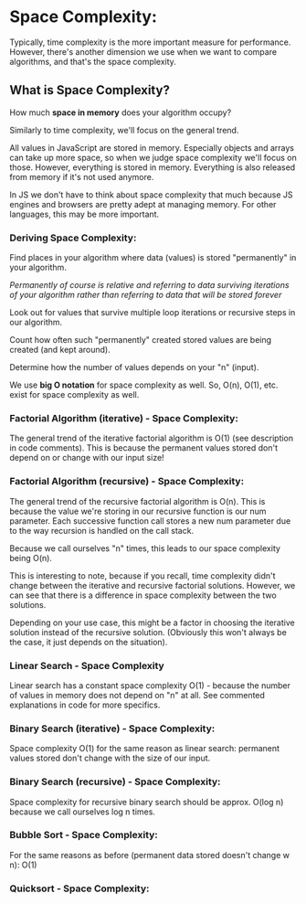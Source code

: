 # Space Complexity:

Typically, time complexity is the more important measure for performance. However, there's another dimension we use when we want to compare algorithms, and that's the space complexity.

## What is Space Complexity?

How much **space in memory** does your algorithm occupy?

Similarly to time complexity, we'll focus on the general trend.

All values in JavaScript are stored in memory. Especially objects and arrays can take up more space, so when we judge space complexity we'll focus on those. However, everything is stored in memory. Everything is also released from memory if it's not used anymore.

In JS we don't have to think about space complexity that much because JS engines and browsers are pretty adept at managing memory. For other languages, this may be more important.

### Deriving Space Complexity:

Find places in your algorithm where data (values) is stored "permanently" in your algorithm.

*Permanently of course is relative and referring to data surviving iterations of your algorithm rather than referring to data that will be stored forever*

Look out for values that survive multiple loop iterations or recursive steps in our algorithm.

Count how often such "permanently" created stored values are being created (and kept around).

Determine how the number of values depends on your "n" (input).

We use **big O notation** for space complexity as well. So, O(n), O(1), etc. exist for space complexity as well.

### Factorial Algorithm (iterative) - Space Complexity:

The general trend of the iterative factorial algorithm is O(1) (see description in code comments). This is because the permanent values stored don't depend on or change with our input size!

### Factorial Algorithm (recursive) - Space Complexity:

The general trend of the recursive factorial algorithm is O(n). This is because the value we're storing in our recursive function is our num parameter. Each successive function call stores a new num parameter due to the way recursion is handled on the call stack.

Because we call ourselves "n" times, this leads to our space complexity being O(n).

This is interesting to note, because if you recall, time complexity didn't change between the iterative and recursive factorial solutions. However, we can see that there is a difference in space complexity between the two solutions.

Depending on your use case, this might be a factor in choosing the iterative solution instead of the recursive solution. (Obviously this won't always be the case, it just depends on the situation).

### Linear Search - Space Complexity

Linear search has a constant space complexity O(1) - because the number of values in memory does not depend on "n" at all. See commented explanations in code for more specifics.

### Binary Search (iterative) - Space Complexity:

Space complexity O(1) for the same reason as linear search: permanent values stored don't change with the size of our input.

### Binary Search (recursive) - Space Complexity:

Space complexity for recursive binary search should be approx. O(log n) because we call ourselves log n times.

### Bubble Sort - Space Complexity:

For the same reasons as before (permanent data stored doesn't change w n): O(1)

### Quicksort - Space Complexity:
